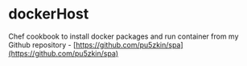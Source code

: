 # dockerHost

Chef cookbook to install docker packages and run container from my Github repository - [https://github.com/pu5zkin/spa](https://github.com/pu5zkin/spa)

